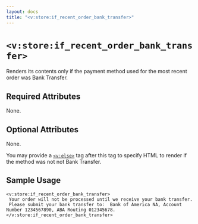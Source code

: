 ```yaml
---
layout: docs
title: "<v:store:if_recent_order_bank_transfer>"
---
```


# `<v:store:if_recent_order_bank_transfer>`

Renders its contents only if the payment method used for the most recent
order was Bank Transfer.

## Required Attributes

None.

## Optional Attributes

None.

You may provide a [`<v:else>`](/v_else/) tag after this tag to specify
HTML to render if the method was not not Bank Transfer.

## Sample Usage

    <v:store:if_recent_order_bank_transfer>
     Your order will not be processed until we receive your bank transfer.  
     Please submit your bank transfer to:  Bank of America NA, Account Number 1234567890, ABA Routing 012345678.
    </v:store:if_recent_order_bank_transfer>
